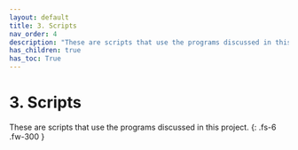 ```yaml
---
layout: default
title: 3. Scripts
nav_order: 4
description: "These are scripts that use the programs discussed in this project."
has_children: true
has_toc: True
---
```


# 3. Scripts

These are scripts that use the programs discussed in this project. {: .fs-6 .fw-300 }
